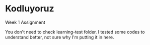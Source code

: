 # Kodluyoruz
Week 1 Assignment

You don't need to check learning-test folder. I tested some codes to understand better, not sure why I'm putting it in here.